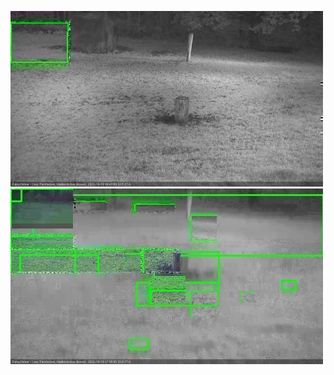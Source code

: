 ![20201018-063620-064627](in2/20201018/20201018-063620-064627_0_.jpg)
![20201018-065641-070645](in2/20201018/20201018-065641-070645_0_.jpg)
